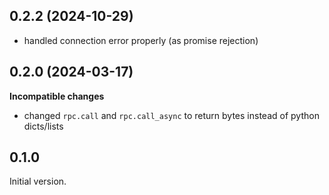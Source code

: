 ## 0.2.2 (2024-10-29)

- handled connection error properly (as promise rejection)


## 0.2.0 (2024-03-17)

**Incompatible changes**

- changed `rpc.call` and `rpc.call_async` to return bytes instead of python
  dicts/lists


## 0.1.0

Initial version.
